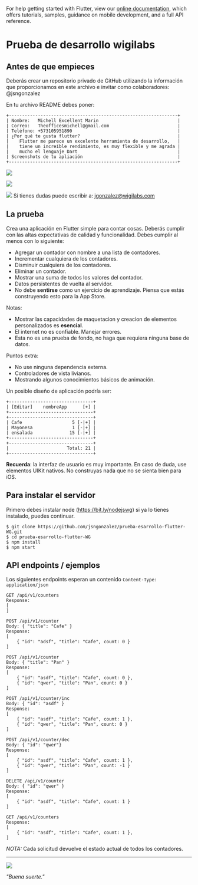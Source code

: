 For help getting started with Flutter, view our
[online documentation](https://flutter.dev/docs), which offers tutorials,
samples, guidance on mobile development, and a full API reference.

# Prueba de desarrollo wigilabs

## Antes de que empieces
Deberás crear un repositorio privado de GitHub utilizando la información que proporcionamos en este archivo e invitar como colaboradores: @jsngonzalez

En tu archivo README debes poner:
```
+----------------------------------------------------------------+
| Nombre:   Michell Excellent Marin                              |
| Correo:   Theofficesmichell@gmail.com                          |
| Teléfono: +573105951890                                        |
| ¿Por qué te gusta flutter?                                     |
|    Flutter me parece un excelente herramienta de desarrollo,   |
|    tiene un increíble rendimiento, es muy flexible y me agrada |
|    mucho el lenguaje Dart                                      |
| Screenshots de tu apliación                                    |
+----------------------------------------------------------------+
```

![](https://raw.githubusercontent.com/Miyo-Excellent/Wigi-Labs-Flutter-Node-Test/master/assets/snapshots/Screenshot_1595209628.png)

![](https://raw.githubusercontent.com/Miyo-Excellent/Wigi-Labs-Flutter-Node-Test/master/assets/snapshots/Screenshot_1595209631.png)

![](https://github.com/Miyo-Excellent/Wigi-Labs-Flutter-Node-Test/blob/master/assets/snapshots/movie.gif?raw=true)
Si tienes dudas puede escribir a: jgonzalez@wigilabs.com

## La prueba
Crea una aplicación en Flutter simple para contar cosas. Deberás cumplir con las altas expectativas de calidad y funcionalidad. Debes cumplir al menos con lo siguiente:

* Agregar un contador con nombre a una lista de contadores.
* Incrementar cualquiera de los contadores.
* Disminuir cualquiera de los contadores.
* Eliminar un contador.
* Mostrar una suma de todos los valores del contador.
* Datos persistentes de vuelta al servidor.
* No debe **sentirse** como un ejercicio de aprendizaje. Piensa que estás construyendo esto para la App Store.

Notas:

* Mostrar las capacidades de maquetacion y creacion de elementos personalizados es **esencial**.
* El internet no es confiable. Manejar errores.
* Esta no es una prueba de fondo, no haga que requiera ninguna base de datos.

Puntos extra:

* No use ninguna dependencia externa.
* Controladores de vista livianos.
* Mostrando algunos conocimientos básicos de animación.

Un posible diseño de aplicación podría ser:

```
+--------------------------------+
| [Editar]    nombreApp      [+] |
+--------------------------------+
+--------------------------------+
| Cafe                   5 [-|+] |
| Mayonesa               1 [-|+] |
| ensalada              15 [-|+] |
+--------------------------------+
+--------------------------------+
|                      Total: 21 |
+--------------------------------+
```

**Recuerda**: la interfaz de usuario es muy importante. En caso de duda, use elementos UIKit nativos. No construyas nada que no se sienta bien para iOS.

## Para instalar el servidor
Primero debes instalar node (https://bit.ly/nodejswg) si ya lo tienes instalado, puedes continuar.

```
$ git clone https://github.com/jsngonzalez/prueba-esarrollo-flutter-WG.git
$ cd prueba-esarrollo-flutter-WG
$ npm install
$ npm start
```

## API endpoints / ejemplos

Los siguientes endpoints esperan un contenido `Content-Type: application/json` 

```
GET /api/v1/counters
Response:
[
]

POST /api/v1/counter
Body: { "title": "Cafe" }
Response:
[
	{ "id": "adsf", "title": "Cafe", count: 0 }
]

POST /api/v1/counter
Body: { "title": "Pan" }
Response:
[
	{ "id": "asdf", "title": "Cafe", count: 0 },
	{ "id": "qwer", "title": "Pan", count: 0 }
]

POST /api/v1/counter/inc
Body: { "id": "asdf" }
Response:
[
	{ "id": "asdf", "title": "Cafe", count: 1 },
	{ "id": "qwer", "title": "Pan", count: 0 }
]

POST /api/v1/counter/dec
Body: { "id": "qwer"}
Response:
[
	{ "id": "asdf", "title": "Cafe", count: 1 },
	{ "id": "qwer", "title": "Pan", count: -1 }
]

DELETE /api/v1/counter
Body: { "id": "qwer" }
Response:
[
	{ "id": "asdf", "title": "Cafe", count: 1 }
]

GET /api/v1/counters
Response:
[
	{ "id": "asdf", "title": "Cafe", count: 1 },
]
```

*NOTA:* Cada solicitud devuelve el estado actual de todos los contadores.

---

![](https://blueprint-api-production.s3.amazonaws.com/uploads/card/image/812164/da629eac-23be-4894-b625-3e9919bc60b3.png)

_"Buena suerte."_
